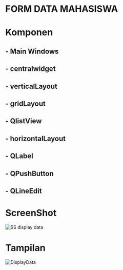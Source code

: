 # FORM DATA MAHASISWA
# Komponen
## - Main Windows
## - centralwidget
## - verticalLayout
## - gridLayout
## - QlistView
## - horizontalLayout
## - QLabel
## - QPushButton
## - QLineEdit

# ScreenShot
![SS display data](https://user-images.githubusercontent.com/72426221/116986504-0de65d80-acf8-11eb-88c7-c14de5739e74.png)


# Tampilan 
![DisplayData](https://user-images.githubusercontent.com/72426221/116986560-20f92d80-acf8-11eb-89eb-74313c701526.png)
